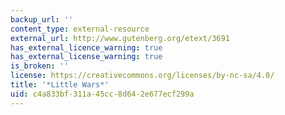 ```yaml
---
backup_url: ''
content_type: external-resource
external_url: http://www.gutenberg.org/etext/3691
has_external_licence_warning: true
has_external_license_warning: true
is_broken: ''
license: https://creativecommons.org/licenses/by-nc-sa/4.0/
title: '*Little Wars*'
uid: c4a833bf-311a-45cc-8d64-2e677ecf299a
---
```


